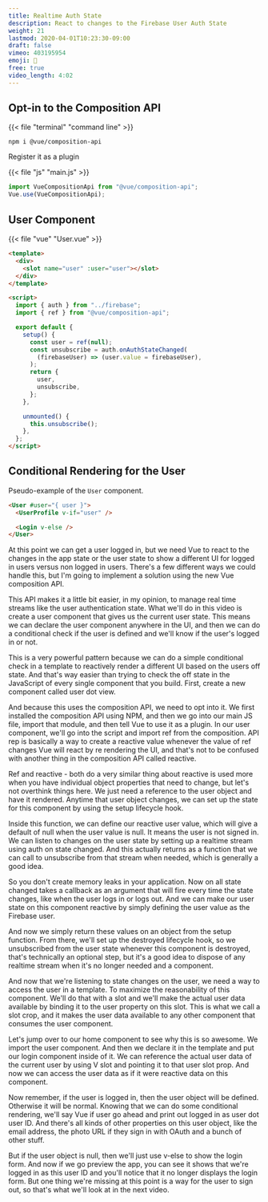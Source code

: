 ```yaml
---
title: Realtime Auth State
description: React to changes to the Firebase User Auth State
weight: 21
lastmod: 2020-04-01T10:23:30-09:00
draft: false
vimeo: 403195954
emoji: 👥
free: true
video_length: 4:02
---
```


## Opt-in to the Composition API

{{< file "terminal" "command line" >}}

```text
npm i @vue/composition-api
```

Register it as a plugin

{{< file "js" "main.js" >}}

```javascript
import VueCompositionApi from "@vue/composition-api";
Vue.use(VueCompositionApi);
```

## User Component

{{< file "vue" "User.vue" >}}

```html
<template>
  <div>
    <slot name="user" :user="user"></slot>
  </div>
</template>

<script>
  import { auth } from "../firebase";
  import { ref } from "@vue/composition-api";

  export default {
    setup() {
      const user = ref(null);
      const unsubscribe = auth.onAuthStateChanged(
        (firebaseUser) => (user.value = firebaseUser),
      );
      return {
        user,
        unsubscribe,
      };
    },

    unmounted() {
      this.unsubscribe();
    },
  };
</script>
```

## Conditional Rendering for the User

Pseudo-example of the `User` component.

```html
<User #user="{ user }">
  <UserProfile v-if="user" />

  <Login v-else />
</User>
```

At this point we can get a user logged in, but we need Vue to react to the changes in the app state or the user state to show a different UI for logged in users versus non logged in users. There's a few different ways we could handle this, but I'm going to implement a solution using the new Vue composition API.

This API makes it a little bit easier, in my opinion, to manage real time streams like the user authentication state. What we'll do in this video is create a user component that gives us the current user state. This means we can declare the user component anywhere in the UI, and then we can do a conditional check if the user is defined and we'll know if the user's logged in or not.

This is a very powerful pattern because we can do a simple conditional check in a template to reactively render a different UI based on the users off state. And that's way easier than trying to check the off state in the JavaScript of every single component that you build. First, create a new component called user dot view.

And because this uses the composition API, we need to opt into it. We first installed the composition API using NPM, and then we go into our main JS file, import that module, and then tell Vue to use it as a plugin. In our user component, we'll go into the script and import ref from the composition. API rep is basically a way to create a reactive value whenever the value of ref changes Vue will react by re rendering the UI, and that's not to be confused with another thing in the composition API called reactive.

Ref and reactive - both do a very similar thing about reactive is used more when you have individual object properties that need to change, but let's not overthink things here. We just need a reference to the user object and have it rendered. Anytime that user object changes, we can set up the state for this component by using the setup lifecycle hook.

Inside this function, we can define our reactive user value, which will give a default of null when the user value is null. It means the user is not signed in. We can listen to changes on the user state by setting up a realtime stream using auth on state changed. And this actually returns as a function that we can call to unsubscribe from that stream when needed, which is generally a good idea.

So you don't create memory leaks in your application. Now on all state changed takes a callback as an argument that will fire every time the state changes, like when the user logs in or logs out. And we can make our user state on this component reactive by simply defining the user value as the Firebase user.

And now we simply return these values on an object from the setup function. From there, we'll set up the destroyed lifecycle hook, so we unsubscribed from the user state whenever this component is destroyed, that's technically an optional step, but it's a good idea to dispose of any realtime stream when it's no longer needed and a component.

And now that we're listening to state changes on the user, we need a way to access the user in a template. To maximize the reasonability of this component. We'll do that with a slot and we'll make the actual user data available by binding it to the user property on this slot. This is what we call a slot crop, and it makes the user data available to any other component that consumes the user component.

Let's jump over to our home component to see why this is so awesome. We import the user component. And then we declare it in the template and put our login component inside of it. We can reference the actual user data of the current user by using V slot and pointing it to that user slot prop. And now we can access the user data as if it were reactive data on this component.

Now remember, if the user is logged in, then the user object will be defined. Otherwise it will be normal. Knowing that we can do some conditional rendering, we'll say Vue if user go ahead and print out logged in as user dot user ID. And there's all kinds of other properties on this user object, like the email address, the photo URL if they sign in with OAuth and a bunch of other stuff.

But if the user object is null, then we'll just use v-else to show the login form. And now if we go preview the app, you can see it shows that we're logged in as this user ID and you'll notice that it no longer displays the login form. But one thing we're missing at this point is a way for the user to sign out, so that's what we'll look at in the next video.
